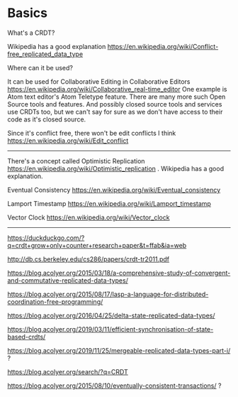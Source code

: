 # Basics

What's a CRDT?

Wikipedia has a good explanation
https://en.wikipedia.org/wiki/Conflict-free_replicated_data_type

Where can it be used?

It can be used for Collaborative Editing in Collaborative Editors
https://en.wikipedia.org/wiki/Collaborative_real-time_editor
One example is Atom text editor's Atom Teletype feature. There are many more
such Open Source tools and features. And possibly closed source tools and
services use CRDTs too, but we can't say for sure as we don't have access to
their code as it's closed source.

Since it's conflict free, there won't be edit conflicts I think
https://en.wikipedia.org/wiki/Edit_conflict

---

There's a concept called Optimistic Replication
https://en.wikipedia.org/wiki/Optimistic_replication . Wikipedia has a good
explanation.

Eventual Consistency
https://en.wikipedia.org/wiki/Eventual_consistency

Lamport Timestamp
https://en.wikipedia.org/wiki/Lamport_timestamp

Vector Clock
https://en.wikipedia.org/wiki/Vector_clock

---

https://duckduckgo.com/?q=crdt+grow+only+counter+research+paper&t=ffab&ia=web

http://db.cs.berkeley.edu/cs286/papers/crdt-tr2011.pdf

https://blog.acolyer.org/2015/03/18/a-comprehensive-study-of-convergent-and-commutative-replicated-data-types/

https://blog.acolyer.org/2015/08/17/lasp-a-language-for-distributed-coordination-free-programming/

https://blog.acolyer.org/2016/04/25/delta-state-replicated-data-types/

https://blog.acolyer.org/2019/03/11/efficient-synchronisation-of-state-based-crdts/

https://blog.acolyer.org/2019/11/25/mergeable-replicated-data-types-part-i/ ?

https://blog.acolyer.org/search/?q=CRDT

https://blog.acolyer.org/2015/08/10/eventually-consistent-transactions/ ?
